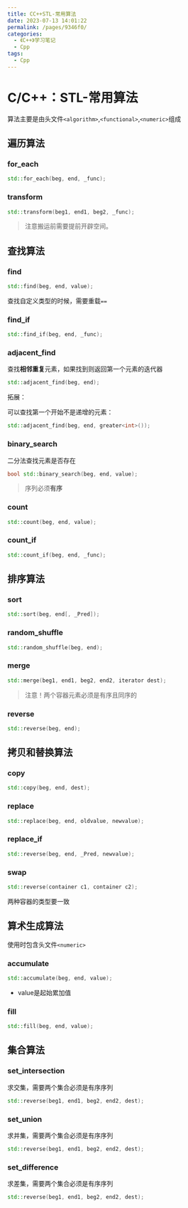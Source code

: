 ```yaml
---
title: CC++STL-常用算法
date: 2023-07-13 14:01:22
permalink: /pages/9346f0/
categories:
  - 《C++》学习笔记
  - Cpp
tags:
  - Cpp
---
```

# C/C++：STL-常用算法

算法主要是由头文件`<algorithm>`,`<functional>`,`<numeric>`组成

## 遍历算法

### for_each

```cpp
std::for_each(beg, end, _func);
```

### transform

```cpp
std::transform(beg1, end1, beg2, _func);
```

> 注意搬运前需要提前开辟空间。

## 查找算法

### find

```cpp
std::find(beg, end, value);
```

查找自定义类型的时候，需要重载`==` 

### find_if

```cpp
std::find_if(beg, end, _func);
```

### adjacent_find

查找**相邻重复**元素，如果找到则返回第一个元素的迭代器

```cpp
std::adjacent_find(beg, end);
```

拓展：

可以查找第一个开始不是递增的元素：

```cpp
std::adjacent_find(beg, end, greater<int>());
```

### binary_search

二分法查找元素是否存在

```cpp
bool std::binary_search(beg, end, value);
```

> 序列必须**有序** 

### count

```cpp
std::count(beg, end, value);
```

### count_if

```cpp
std::count_if(beg, end, _func);
```

## 排序算法

### sort

```cpp
std::sort(beg, end[, _Pred]);
```

### random_shuffle

```cpp
std::random_shuffle(beg, end);
```

### merge

```cpp
std::merge(beg1, end1, beg2, end2, iterator dest);
```

> 注意！两个容器元素必须是有序且同序的

### reverse

```cpp
std::reverse(beg, end);
```

## 拷贝和替换算法

### copy

```cpp
std::copy(beg, end, dest);
```

### replace

```cpp
std::replace(beg, end, oldvalue, newvalue);
```

### replace_if

```cpp
std::reverse(beg, end, _Pred, newvalue);
```

### swap

```cpp
std::reverse(container c1, container c2);
```

两种容器的类型要一致

## 算术生成算法

使用时包含头文件`<numeric>`

### accumulate

```cpp
std::accumulate(beg, end, value);
```

+ value是起始累加值

### fill

```cpp
std::fill(beg, end, value);
```

## 集合算法

### set_intersection

求交集，需要两个集合必须是有序序列

```cpp
std::reverse(beg1, end1, beg2, end2, dest);
```

### set_union

求并集，需要两个集合必须是有序序列

```cpp
std::reverse(beg1, end1, beg2, end2, dest);
```

### set_difference

求差集，需要两个集合必须是有序序列

```cpp
std::reverse(beg1, end1, beg2, end2, dest);
```

